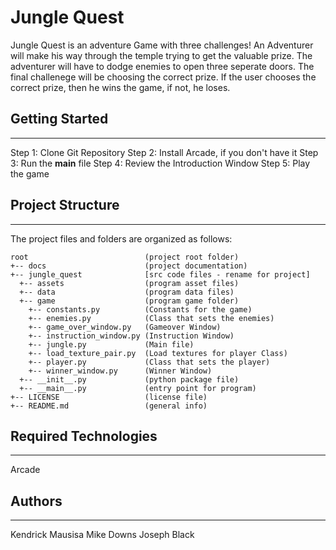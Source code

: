 # Jungle Quest 

Jungle Quest is an adventure Game with three challenges! An Adventurer will make his way through the temple trying to get the valuable prize. The adventurer will have to dodge enemies to open three seperate doors. The final challenege will be choosing the correct prize.  If the user chooses the correct prize, then he wins the game, if not, he loses.

## Getting Started
---

Step 1: Clone Git Repository
Step 2: Install Arcade, if you don't have it
Step 3: Run the __main__ file
Step 4: Review the Introduction Window
Step 5: Play the game

## Project Structure
---
The project files and folders are organized as follows:
```
root                          (project root folder)
+-- docs                      (project documentation)
+-- jungle_quest              [src code files - rename for project]
  +-- assets                  (program asset files)
  +-- data                    (program data files)
  +-- game                    (program game folder)
    +-- constants.py          (Constants for the game)
    +-- enemies.py            (Class that sets the enemies)
    +-- game_over_window.py   (Gameover Window)
    +-- instruction_window.py (Instruction Window)
    +-- jungle.py             (Main file)
    +-- load_texture_pair.py  (Load textures for player Class)
    +-- player.py             (Class that sets the player)
    +-- winner_window.py      (Winner Window)
  +-- __init__.py             (python package file)
  +-- __main__.py             (entry point for program)
+-- LICENSE                   (license file)
+-- README.md                 (general info)
```

## Required Technologies
---
Arcade

## Authors
---
Kendrick Mausisa
Mike Downs
Joseph Black

